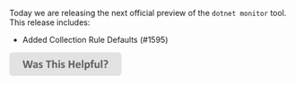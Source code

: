 Today we are releasing the next official preview of the `dotnet monitor` tool. This release includes:

- Added Collection Rule Defaults (#1595)

[<img src=/images/WasThisHelpful.png width="200"/>](https://www.research.net/r/DGDQWXH?src=releaseNotes)
